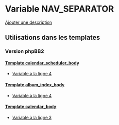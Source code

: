 # Variable NAV_SEPARATOR
[Ajouter une description](https://fa-tvars.appspot.com/var/NAV_SEPARATOR)

## Utilisations dans les templates

### Version phpBB2

#### [Template calendar_scheduler_body](subsilver/calendar_scheduler_body.md)
* [Variable &agrave; la ligne 4](../subsilver/calendar_scheduler_body.tpl#L4)

#### [Template album_index_body](subsilver/album_index_body.md)
* [Variable &agrave; la ligne 4](../subsilver/album_index_body.tpl#L4)

#### [Template calendar_body](subsilver/calendar_body.md)
* [Variable &agrave; la ligne 3](../subsilver/calendar_body.tpl#L3)